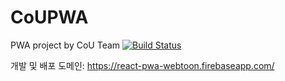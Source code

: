 # CoUPWA
PWA project by CoU Team
[![Build Status](https://travis-ci.org/CreatiCoding/CoUPWA.svg?branch=master)](https://travis-ci.org/CreatiCoding/CoUPWA)

개발 및 배포 도메인: https://react-pwa-webtoon.firebaseapp.com/
